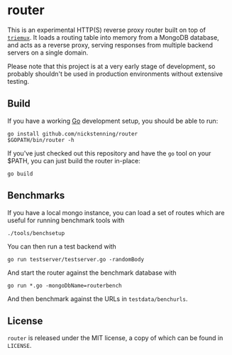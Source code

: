 router
======

This is an experimental HTTP(S) reverse proxy router built on top of
[`triemux`][tm]. It loads a routing table into memory from a MongoDB database,
and acts as a reverse proxy, serving responses from multiple backend servers on
a single domain.

Please note that this project is at a very early stage of development, so
probably shouldn't be used in production environments without extensive testing.

[tm]: https://github.com/nickstenning/router/tree/master/triemux

Build
-----

If you have a working [Go][go] development setup, you should be able to run:

    go install github.com/nickstenning/router
    $GOPATH/bin/router -h

If you've just checked out this repository and have the `go` tool on your $PATH,
you can just build the router in-place:

    go build

[go]: http://golang.org

Benchmarks
----------

If you have a local mongo instance, you can load a set of routes which are
useful for running benchmark tools with

    ./tools/benchsetup

You can then run a test backend with

    go run testserver/testserver.go -randomBody

And start the router against the benchmark database with

    go run *.go -mongoDbName=routerbench

And then benchmark against the URLs in `testdata/benchurls`.

License
-------

`router` is released under the MIT license, a copy of which can be found in
`LICENSE`.
